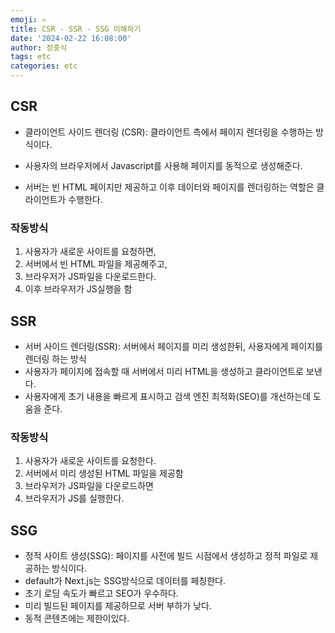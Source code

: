```yaml
---
emoji: ✍
title: CSR - SSR - SSG 이해하기
date: '2024-02-22 16:08:00'
author: 정중식
tags: etc
categories: etc
---
```


## CSR

- 클라이언트 사이드 렌더링 (CSR): 클라이언트 측에서 페이지 렌더링을 수행하는 방식이다.

- 사용자의 브라우저에서 Javascript를 사용해 페이지를 동적으로 생성해준다.
- 서버는 빈 HTML 페이지만 제공하고 이후 데이터와 페이지를 렌더링하는 역할은 클라이언트가 수행한다.

### 작동방식

1. 사용자가 새로운 사이트를 요청하면,
2. 서버에서 빈 HTML 파일을 제공해주고,
3. 브라우저가 JS파일을 다운로드한다.
4. 이후 브라우저가 JS실행을 함

## SSR

- 서버 사이드 렌더링(SSR): 서버에서 페이지를 미리 생성한뒤, 사용자에게 페이지를 렌더링 하는 방식
- 사용자가 페이지에 접속할 때 서버에서 미리 HTML을 생성하고 클라이언트로 보낸다.
- 사용자에게 초기 내용을 빠르게 표시하고 검색 엔진 최적화(SEO)를 개선하는데 도움을 준다.

### 작동방식

1. 사용자가 새로운 사이트를 요청한다.
2. 서버에서 미리 생성된 HTML 파일을 제공함
3. 브라우저가 JS파일을 다운로드하면
4. 브라우저가 JS를 실행한다.

## SSG

- 정적 사이트 생성(SSG): 페이지를 사전에 빌드 시점에서 생성하고 정적 파일로 제공하는 방식이다.
- default가 Next.js는 SSG방식으로 데이터를 페칭한다.
- 초기 로딩 속도가 빠르고 SEO가 우수하다.
- 미리 빌드된 페이지를 제공하므로 서버 부하가 낮다.
- 동적 콘텐츠에는 제한이있다.

```toc

```
